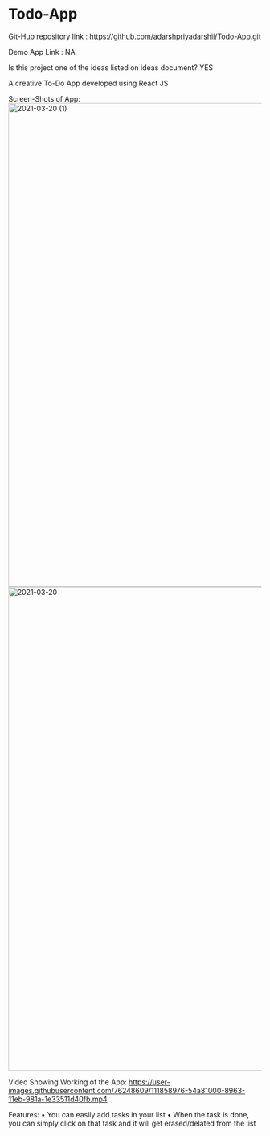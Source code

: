# Todo-App

Git-Hub repository link : https://github.com/adarshpriyadarshii/Todo-App.git

Demo App Link : NA

Is this project one of the ideas listed on ideas document? YES

A creative To-Do App developed using React JS

Screen-Shots of App:
<img width="960" alt="2021-03-20 (1)" src="https://user-images.githubusercontent.com/76248609/111859095-40b0de00-8964-11eb-93a4-85b7cf139206.png">
<img width="960" alt="2021-03-20" src="https://user-images.githubusercontent.com/76248609/111859096-41e20b00-8964-11eb-9b5f-476cdac369d5.png">

Video Showing Working of the App:
https://user-images.githubusercontent.com/76248609/111858976-54a81000-8963-11eb-981a-1e33511d40fb.mp4

Features:
•	You can easily add tasks in your list
•	When the task is done, you can simply click on that task and it will get erased/delated from the list
